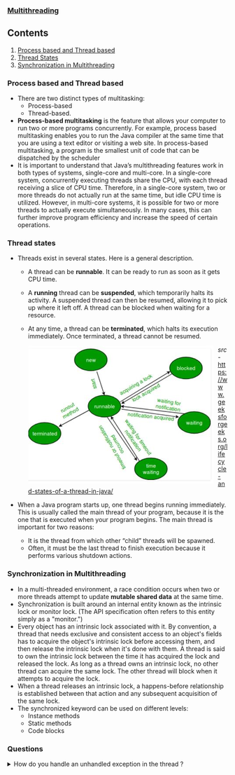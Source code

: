 ### [Multithreading](https://docs.oracle.com/javase/tutorial/essential/concurrency/procthread.html)

## Contents

1. [Process based and Thread based](#process-based-and-thread-based)
2. [Thread States](#thread-states)
3. [Synchronization in Multithreading](#synchronization-in-multithreading)

### Process based and Thread based

- There are two distinct types of multitasking:
  - Process-based
  - Thread-based.
- **Process-based multitasking** is the feature that
  allows your computer to run two or more programs concurrently. For example, process based multitasking enables you to run the Java compiler at the same time that you are using a text editor or visiting a web site. In process-based multitasking, a program is the smallest
  unit of code that can be dispatched by the scheduler
- It is important to
  understand that Java’s multithreading features work in both types of systems, single-core and multi-core. In a single-core system, concurrently executing threads share the CPU, with each thread receiving a slice of CPU time. Therefore, in a single-core system, two or more threads do not actually
  run at the same time, but idle CPU time is utilized. However, in multi-core systems, it is possible for two or more threads to actually execute simultaneously. In many cases, this can further improve program efficiency and increase the speed of certain operations.

### Thread states

- Threads exist in several states. Here is a general description.

  - A thread can be **runnable**. It can be ready to run as soon as it gets CPU time.
  - A **running** thread can be **suspended**, which temporarily halts its activity. A suspended thread can then be resumed, allowing it to pick up where it left off. A thread can be blocked when waiting for a resource.
  - At any time, a thread can be **terminated**, which halts its execution immediately. Once terminated, a thread
    cannot be resumed.

    <img src="img\threadLifecycle.JPG"
     alt="thread life cycle"
     style="float: left; margin-right: 10px;" />
    _src-_ https://www.geeksforgeeks.org/lifecycle-and-states-of-a-thread-in-java/

- When a Java program starts up, one thread begins running immediately. This is usually
  called the main thread of your program, because it is the one that is executed when your
  program begins. The main thread is important for two reasons:
  - It is the thread from which other “child” threads will be spawned.
  - Often, it must be the last thread to finish execution because it performs various
    shutdown actions.

### Synchronization in Multithreading

- In a multi-threaded environment, a race condition occurs when two or more threads attempt to update **mutable shared data** at the same time.
- Synchronization is built around an internal entity known as the intrinsic lock or monitor lock. (The API specification often refers to this entity simply as a "monitor.")
- Every object has an intrinsic lock associated with it. By convention, a thread that needs exclusive and consistent access to an object's fields has to acquire the object's intrinsic lock before accessing them, and then release the intrinsic lock when it's done with them. A thread is said to own the intrinsic lock between the time it has acquired the lock and released the lock. As long as a thread owns an intrinsic lock, no other thread can acquire the same lock. The other thread will block when it attempts to acquire the lock.
- When a thread releases an intrinsic lock, a happens-before relationship is established between that action and any subsequent acquisition of the same lock.
- The synchronized keyword can be used on different levels:
  - Instance methods
  - Static methods
  - Code blocks

### Questions

<details>
<summary>How do you handle an unhandled exception in the thread ?</summary>
<br>
Exceptions are local to a thread, and your main thread or other thread doesn't actually see the run method. The call to join simply waits for it to be done. An exception that is thrown in a thread and never caught terminates it, which is why join returns on your main thread, but the exception itself is lost. We can use <strong>UncaughtExceptionHandler</strong>.
  <pre>
    Thread.UncaughtExceptionHandler h = new Thread.UncaughtExceptionHandler() {
        @Override
        public void uncaughtException(Thread th, Throwable ex) {
            System.out.println("Uncaught exception: " + ex);
        }
    };
    Thread t = new Thread() {
        @Override
        public void run() {
            System.out.println("Sleeping ...");
            try {
                Thread.sleep(1000);
            } catch (InterruptedException e) {
                System.out.println("Interrupted.");
            }
            System.out.println("Throwing exception ...");
            throw new RuntimeException();
        }
    };
    t.setUncaughtExceptionHandler(h);
    t.start();
  </pre>
</details>
